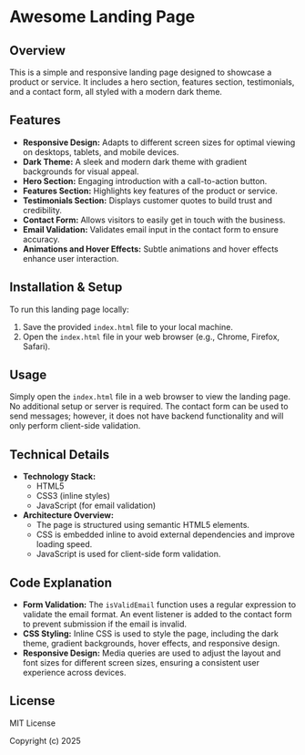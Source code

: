 # Awesome Landing Page

## Overview
This is a simple and responsive landing page designed to showcase a product or service. It includes a hero section, features section, testimonials, and a contact form, all styled with a modern dark theme.

## Features
- **Responsive Design:** Adapts to different screen sizes for optimal viewing on desktops, tablets, and mobile devices.
- **Dark Theme:** A sleek and modern dark theme with gradient backgrounds for visual appeal.
- **Hero Section:** Engaging introduction with a call-to-action button.
- **Features Section:** Highlights key features of the product or service.
- **Testimonials Section:** Displays customer quotes to build trust and credibility.
- **Contact Form:** Allows visitors to easily get in touch with the business.
- **Email Validation:** Validates email input in the contact form to ensure accuracy.
- **Animations and Hover Effects:** Subtle animations and hover effects enhance user interaction.

## Installation & Setup
To run this landing page locally:
1.  Save the provided `index.html` file to your local machine.
2.  Open the `index.html` file in your web browser (e.g., Chrome, Firefox, Safari).

## Usage
Simply open the `index.html` file in a web browser to view the landing page. No additional setup or server is required. The contact form can be used to send messages; however, it does not have backend functionality and will only perform client-side validation.

## Technical Details
- **Technology Stack:**
    - HTML5
    - CSS3 (inline styles)
    - JavaScript (for email validation)
- **Architecture Overview:**
    - The page is structured using semantic HTML5 elements.
    - CSS is embedded inline to avoid external dependencies and improve loading speed.
    - JavaScript is used for client-side form validation.

## Code Explanation
- **Form Validation:** The `isValidEmail` function uses a regular expression to validate the email format. An event listener is added to the contact form to prevent submission if the email is invalid.
- **CSS Styling:** Inline CSS is used to style the page, including the dark theme, gradient backgrounds, hover effects, and responsive design.
- **Responsive Design:** Media queries are used to adjust the layout and font sizes for different screen sizes, ensuring a consistent user experience across devices.

## License
MIT License

Copyright (c) 2025